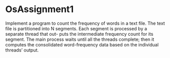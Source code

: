 # OsAssignment1
Implement a program to count the frequency of words in a text file. The text file is partitioned into N segments. Each segment is processed by a separate thread that out- puts the intermediate frequency count for its segment. The main process waits until all the threads complete; then it computes the consolidated word-frequency data based on the individual threads’ output. 
